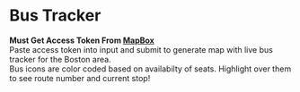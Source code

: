 <h1 class = 'title'>Bus Tracker</h1>
<strong>Must Get Access Token From <a href = 'https://docs.mapbox.com/help/getting-started/access-tokens/'>MapBox</a></strong><br>
Paste access token into  input and submit to generate map with live bus tracker for the Boston area.<br>
Bus icons are color coded based on availabilty of seats. Highlight over them to see route number and current stop!
